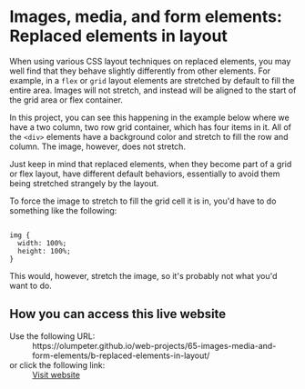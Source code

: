 # Images, media, and form elements: Replaced elements in layout

When using various CSS layout techniques on replaced elements, you may well find that they behave slightly differently from other elements. For example, in a <code>flex</code> or <code>grid</code> layout elements are stretched by default to fill the entire area. Images will not stretch, and instead will be aligned to the start of the grid area or flex container.

In this project, you can see this happening in the example below where we have a two column, two row grid container, which has four items in it. All of the <code>&lt;div&gt;</code> elements have a background color and stretch to fill the row and column. The image, however, does not stretch.
    
Just keep in mind that replaced elements, when they become part of a grid or flex layout, have different default behaviors, essentially to avoid them being stretched strangely by the layout.
    
To force the image to stretch to fill the grid cell it is in, you'd have to do something like the following:

<code>
img {
  width: 100%;
  height: 100%;
}
</code>
    
This would, however, stretch the image, so it's probably not what you'd want to do.

## How you can access this live website

<dl>
  Use the following URL:
  <dd>
    https://olumpeter.github.io/web-projects/65-images-media-and-form-elements/b-replaced-elements-in-layout/
  </dd>
  or click the following link:
  <dd>
    <a href="https://olumpeter.github.io/web-projects/65-images-media-and-form-elements/b-replaced-elements-in-layout/">Visit website</a>
  </dd>
</dl>
